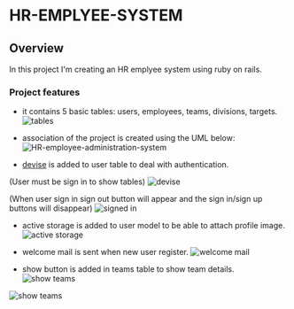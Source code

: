 
# HR-EMPLYEE-SYSTEM

## Overview

In this project I'm creating an HR emplyee system using ruby on rails.

### Project features
- it contains 5 basic tables: users, employees, teams, divisions, targets.
![tables](https://i.ibb.co/jff3tpH/Screen-Shot-2022-02-28-at-4-35-57-AM.png)

- association of the project is created using the UML below:
![HR-employee-administration-system](https://i.ibb.co/YpByWMw/HR-employee-administration-system.jpg")

- [devise](https://github.com/heartcombo/devise) is added to user table to deal with authentication.

(User must be sign in to show tables)
![devise](https://i.ibb.co/SmzKK9z/Screen-Shot-2022-02-28-at-5-05-31-AM.png)

(When user sign in sign out button will appear and the sign in/sign up buttons will disappear)
![signed in](https://i.ibb.co/st2H5Hr/Screen-Shot-2022-02-28-at-5-11-14-AM.png
)

- active storage is added to user model to be able to attach profile image.
![active storage](https://i.ibb.co/fvjfVMx/Screen-Shot-2022-02-28-at-5-27-38-AM.png)

- welcome mail is sent when new user register.
![welcome mail](https://i.ibb.co/sbWcHZ9/Screen-Shot-2022-02-27-at-8-01-48-PM.png)

- show button is added in teams table to show team details.
![show teams](https://i.ibb.co/7Q4qqsK/Screen-Shot-2022-02-28-at-5-33-10-AM.png)

![show teams](https://i.ibb.co/7gSmZvh/Screen-Shot-2022-02-28-at-5-34-35-AM.png)

